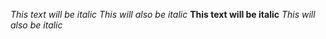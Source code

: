 *This text will be italic*
_This will also be italic_
**This text will be italic**
_This will also be italic_
